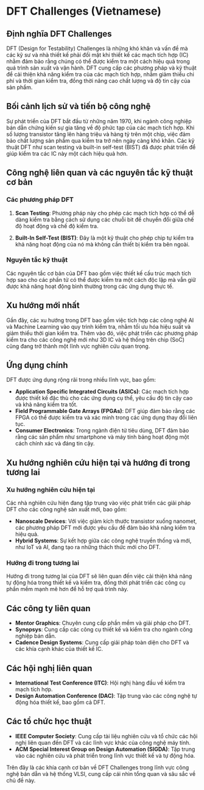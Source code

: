 # DFT Challenges (Vietnamese)

## Định nghĩa DFT Challenges

DFT (Design for Testability) Challenges là những khó khăn và vấn đề mà các kỹ sư và nhà thiết kế phải đối mặt khi thiết kế các mạch tích hợp (IC) nhằm đảm bảo rằng chúng có thể được kiểm tra một cách hiệu quả trong quá trình sản xuất và vận hành. DFT cung cấp các phương pháp và kỹ thuật để cải thiện khả năng kiểm tra của các mạch tích hợp, nhằm giảm thiểu chi phí và thời gian kiểm tra, đồng thời nâng cao chất lượng và độ tin cậy của sản phẩm.

## Bối cảnh lịch sử và tiến bộ công nghệ

Sự phát triển của DFT bắt đầu từ những năm 1970, khi ngành công nghiệp bán dẫn chứng kiến sự gia tăng về độ phức tạp của các mạch tích hợp. Khi số lượng transistor tăng lên hàng triệu và hàng tỷ trên một chip, việc đảm bảo chất lượng sản phẩm qua kiểm tra trở nên ngày càng khó khăn. Các kỹ thuật DFT như scan testing và built-in self-test (BIST) đã được phát triển để giúp kiểm tra các IC này một cách hiệu quả hơn.

## Công nghệ liên quan và các nguyên tắc kỹ thuật cơ bản

### Các phương pháp DFT

1. **Scan Testing**: Phương pháp này cho phép các mạch tích hợp có thể dễ dàng kiểm tra bằng cách sử dụng các chuỗi bit để chuyển đổi giữa chế độ hoạt động và chế độ kiểm tra.
   
2. **Built-In Self-Test (BIST)**: Đây là một kỹ thuật cho phép chip tự kiểm tra khả năng hoạt động của nó mà không cần thiết bị kiểm tra bên ngoài.

### Nguyên tắc kỹ thuật

Các nguyên tắc cơ bản của DFT bao gồm việc thiết kế cấu trúc mạch tích hợp sao cho các phần tử có thể được kiểm tra một cách độc lập mà vẫn giữ được khả năng hoạt động bình thường trong các ứng dụng thực tế.

## Xu hướng mới nhất

Gần đây, các xu hướng trong DFT bao gồm việc tích hợp các công nghệ AI và Machine Learning vào quy trình kiểm tra, nhằm tối ưu hóa hiệu suất và giảm thiểu thời gian kiểm tra. Thêm vào đó, việc phát triển các phương pháp kiểm tra cho các công nghệ mới như 3D IC và hệ thống trên chip (SoC) cũng đang trở thành một lĩnh vực nghiên cứu quan trọng.

## Ứng dụng chính

DFT được ứng dụng rộng rãi trong nhiều lĩnh vực, bao gồm:

- **Application Specific Integrated Circuits (ASICs)**: Các mạch tích hợp được thiết kế đặc thù cho các ứng dụng cụ thể, yêu cầu độ tin cậy cao và khả năng kiểm tra tốt.
- **Field Programmable Gate Arrays (FPGAs)**: DFT giúp đảm bảo rằng các FPGA có thể được kiểm tra và xác minh trong các ứng dụng thay đổi liên tục.
- **Consumer Electronics**: Trong ngành điện tử tiêu dùng, DFT đảm bảo rằng các sản phẩm như smartphone và máy tính bảng hoạt động một cách chính xác và đáng tin cậy.

## Xu hướng nghiên cứu hiện tại và hướng đi trong tương lai

### Xu hướng nghiên cứu hiện tại

Các nhà nghiên cứu hiện đang tập trung vào việc phát triển các giải pháp DFT cho các công nghệ sản xuất mới, bao gồm:

- **Nanoscale Devices**: Với việc giảm kích thước transistor xuống nanomet, các phương pháp DFT mới được yêu cầu để đảm bảo khả năng kiểm tra hiệu quả.
- **Hybrid Systems**: Sự kết hợp giữa các công nghệ truyền thống và mới, như IoT và AI, đang tạo ra những thách thức mới cho DFT.

### Hướng đi trong tương lai

Hướng đi trong tương lai của DFT sẽ liên quan đến việc cải thiện khả năng tự động hóa trong thiết kế và kiểm tra, đồng thời phát triển các công cụ phần mềm mạnh mẽ hơn để hỗ trợ quá trình này.

## Các công ty liên quan

- **Mentor Graphics**: Chuyên cung cấp phần mềm và giải pháp cho DFT.
- **Synopsys**: Cung cấp các công cụ thiết kế và kiểm tra cho ngành công nghiệp bán dẫn.
- **Cadence Design Systems**: Cung cấp giải pháp toàn diện cho DFT và các khía cạnh khác của thiết kế IC.

## Các hội nghị liên quan

- **International Test Conference (ITC)**: Hội nghị hàng đầu về kiểm tra mạch tích hợp.
- **Design Automation Conference (DAC)**: Tập trung vào các công nghệ tự động hóa thiết kế, bao gồm cả DFT.

## Các tổ chức học thuật

- **IEEE Computer Society**: Cung cấp tài liệu nghiên cứu và tổ chức các hội nghị liên quan đến DFT và các lĩnh vực khác của công nghệ máy tính.
- **ACM Special Interest Group on Design Automation (SIGDA)**: Tập trung vào các nghiên cứu và phát triển trong lĩnh vực thiết kế và tự động hóa.

Trên đây là các khía cạnh cơ bản về DFT Challenges trong lĩnh vực công nghệ bán dẫn và hệ thống VLSI, cung cấp cái nhìn tổng quan và sâu sắc về chủ đề này.